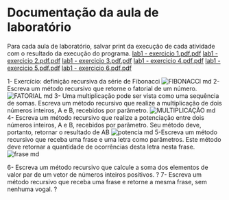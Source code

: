 # Documentação da aula de laboratório

Para cada aula de laboratório, salvar print da execução de cada atividade com o resultado da execução do programa.
[lab1 - exercicio 1.pdf.pdf](https://github.com/AED-PCO/lab-aed-pco-2022-2-rblouise/files/9388311/lab1.-.exercicio.1.pdf.pdf)
[lab1 - exercicio 2.pdf.pdf](https://github.com/AED-PCO/lab-aed-pco-2022-2-rblouise/files/9388312/lab1.-.exercicio.2.pdf.pdf)
[lab1 - exercicio 3.pdf.pdf](https://github.com/AED-PCO/lab-aed-pco-2022-2-rblouise/files/9388313/lab1.-.exercicio.3.pdf.pdf)
[lab1 - exercicio 4.pdf.pdf](https://github.com/AED-PCO/lab-aed-pco-2022-2-rblouise/files/9388315/lab1.-.exercicio.4.pdf.pdf)
[lab1 - exercicio 5.pdf.pdf](https://github.com/AED-PCO/lab-aed-pco-2022-2-rblouise/files/9388316/lab1.-.exercicio.5.pdf.pdf)
[lab1 - exercicio 6.pdf.pdf](https://github.com/AED-PCO/lab-aed-pco-2022-2-rblouise/files/9388317/lab1.-.exercicio.6.pdf.pdf)

1- Exercício: definição recursiva da série de Fibonacci
![FIBONACCI md](https://user-images.githubusercontent.com/101759423/187114062-959cf7a3-9925-4b22-a564-0a6c4eb60a96.jpeg)
2- Escreva um método recursivo que retorne o fatorial de um número.
![FATORIAL md](https://user-images.githubusercontent.com/101759423/187114170-a4683ea1-b6c4-4366-9e43-e3175c4d72a9.jpeg)
3- Uma multiplicação pode ser vista como uma sequência de somas. Escreva um método recursivo que realize a multiplicação de dois números inteiros, A e B, recebidos por parâmetro.
![MULTIPLICAÇÃO md](https://user-images.githubusercontent.com/101759423/187114244-bfb5ad01-d4d9-4edf-b58c-a42ce77801b4.jpeg)
4- Escreva um método recursivo que realize a potenciação entre dois números inteiros, A e B, recebidos por parâmetro. Seu método deve, portanto, retornar o resultado de AB
![potencia md](https://user-images.githubusercontent.com/101759423/187114311-eb4574c3-5c91-4b4d-8a14-0e796be8ee0a.jpeg)
5-Escreva um método recursivo que receba uma frase e uma letra como parâmetros. Este método deve retornar a quantidade de ocorrências desta letra nesta frase.
![frase md](https://user-images.githubusercontent.com/101759423/187114778-16f0a1ab-2345-4a1f-a3fa-5c2367982167.jpeg)

6- Escreva um método recursivo que calcule a soma dos elementos de valor par de um vetor de números inteiros positivos.
?
7- Escreva um método recursivo que receba uma frase e retorne a mesma frase, sem nenhuma vogal. 
?
